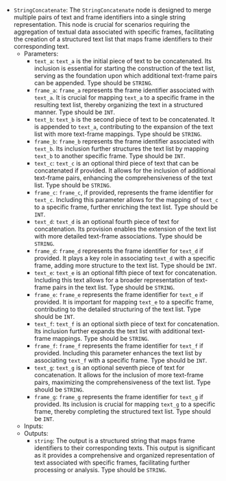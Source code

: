 - `StringConcatenate`: The `StringConcatenate` node is designed to merge multiple pairs of text and frame identifiers into a single string representation. This node is crucial for scenarios requiring the aggregation of textual data associated with specific frames, facilitating the creation of a structured text list that maps frame identifiers to their corresponding text.
    - Parameters:
        - `text_a`: `text_a` is the initial piece of text to be concatenated. Its inclusion is essential for starting the construction of the text list, serving as the foundation upon which additional text-frame pairs can be appended. Type should be `STRING`.
        - `frame_a`: `frame_a` represents the frame identifier associated with `text_a`. It is crucial for mapping `text_a` to a specific frame in the resulting text list, thereby organizing the text in a structured manner. Type should be `INT`.
        - `text_b`: `text_b` is the second piece of text to be concatenated. It is appended to `text_a`, contributing to the expansion of the text list with more text-frame mappings. Type should be `STRING`.
        - `frame_b`: `frame_b` represents the frame identifier associated with `text_b`. Its inclusion further structures the text list by mapping `text_b` to another specific frame. Type should be `INT`.
        - `text_c`: `text_c` is an optional third piece of text that can be concatenated if provided. It allows for the inclusion of additional text-frame pairs, enhancing the comprehensiveness of the text list. Type should be `STRING`.
        - `frame_c`: `frame_c`, if provided, represents the frame identifier for `text_c`. Including this parameter allows for the mapping of `text_c` to a specific frame, further enriching the text list. Type should be `INT`.
        - `text_d`: `text_d` is an optional fourth piece of text for concatenation. Its provision enables the extension of the text list with more detailed text-frame associations. Type should be `STRING`.
        - `frame_d`: `frame_d` represents the frame identifier for `text_d` if provided. It plays a key role in associating `text_d` with a specific frame, adding more structure to the text list. Type should be `INT`.
        - `text_e`: `text_e` is an optional fifth piece of text for concatenation. Including this text allows for a broader representation of text-frame pairs in the text list. Type should be `STRING`.
        - `frame_e`: `frame_e` represents the frame identifier for `text_e` if provided. It is important for mapping `text_e` to a specific frame, contributing to the detailed structuring of the text list. Type should be `INT`.
        - `text_f`: `text_f` is an optional sixth piece of text for concatenation. Its inclusion further expands the text list with additional text-frame mappings. Type should be `STRING`.
        - `frame_f`: `frame_f` represents the frame identifier for `text_f` if provided. Including this parameter enhances the text list by associating `text_f` with a specific frame. Type should be `INT`.
        - `text_g`: `text_g` is an optional seventh piece of text for concatenation. It allows for the inclusion of more text-frame pairs, maximizing the comprehensiveness of the text list. Type should be `STRING`.
        - `frame_g`: `frame_g` represents the frame identifier for `text_g` if provided. Its inclusion is crucial for mapping `text_g` to a specific frame, thereby completing the structured text list. Type should be `INT`.
    - Inputs:
    - Outputs:
        - `string`: The output is a structured string that maps frame identifiers to their corresponding texts. This output is significant as it provides a comprehensive and organized representation of text associated with specific frames, facilitating further processing or analysis. Type should be `STRING`.
